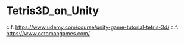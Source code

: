 # Tetris3D_on_Unity
c.f. https://www.udemy.com/course/unity-game-tutorial-tetris-3d/ c.f. https://www.octomangames.com/
